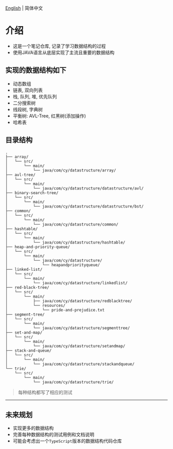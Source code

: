 [English](./README.md) | 简体中文

# 介绍

* 这是一个笔记仓库, 记录了学习数据结构的过程
* 使用JAVA语言从底层实现了主流且重要的数据结构

## 实现的数据结构如下

* 动态数组
* 链表, 双向列表
* 栈, 队列, 堆, 优先队列
* 二分搜索树
* 线段树, 字典树
* 平衡树: AVL-Tree, 红黑树(添加操作)
* 哈希表

## 目录结构

```
.
├── array/
│   └── src/
│       └── main/
│           └── java/com/cy/datastructure/array/
├── avl-tree/
│   └── src/
│       └── main/
│           └── java/com/cy/datastructure/datastructure/avl/
├── binary-search-tree/
│   └── src/
│       └── main/
│           └── java/com/cy/datastructure/datastructure/bst/
├── common/
│   └── src/
│       └── main/
│           └── java/com/cy/datastructure/common/
├── hashtable/
│   └── src/
│       └── main/
│           └── java/com/cy/datastructure/hashtable/
├── heap-and-priority-queue/
│   └── src/
│       └── main/
│           └── java/com/cy/datastructure/
│               └── heapandpriorityqueue/
├── linked-list/
│   └── src/
│       └── main/
│           └── java/com/cy/datastructure/linkedlist/
├── red-black-tree/
│   └── src/
│       └── main/
│           ├── java/com/cy/datastructure/redblacktree/
│           └── resources/
│               └── pride-and-prejudice.txt
├── segment-tree/
│   └── src/
│       └── main/
│           └── java/com/cy/datastructure/segmenttree/
├── set-and-map/
│   └── src/
│       └── main/
│           └── java/com/cy/datastructure/setandmap/
├── stack-and-queue/
│   └── src/
│       └── main/
│           └── java/com/cy/datastructure/stackandqueue/
└── trie/
    └── src/
        └── main/
            └── java/com/cy/datastructure/trie/
```

> 每种结构都写了相应的测试

--------------

## 未来规划

* 实现更多的数据结构
* 完善每种数据结构的测试用例和文档说明
* 可能会考虑出一个`TypeScript`版本的数据结构代码仓库